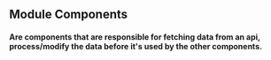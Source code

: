 ## Module Components

#### Are components that are responsible for fetching data from an api, process/modify the data before it's used by the other components.